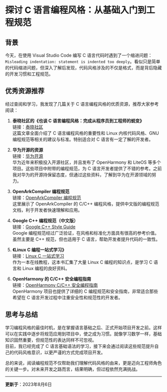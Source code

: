 # 探讨 C 语言编程风格：从基础入门到工程规范


## **背景**

今天，在使用 Visual Studio Code 编写 C 语言代码时遇到了一个缩进问题：`Misleading indentation: statement is indented too deeply`。看似只是简单的代码缩进问题，但深入了解后发现，代码风格涉及的不仅是格式，而是背后隐藏的开发习惯和工程规范。

## **优秀资源推荐**

经过查阅和学习，我发现了几篇关于 C 语言编程风格的优质资源，推荐大家参考阅读：

1. **泰晓社区的《也谈 C 语言编程风格：完成从程序员到工程师的蜕变》**  
   链接：[泰晓社区](https://tinylab.org/talk-about-c-language-programming-style/)  
   这篇文章全面介绍了 C 语言编程风格的重要性和 Linux 内核代码风格、GNU 编程规范等相关的建议与标准。特别适合对 C 语言有一定了解的开发者。

2. **华为开源的资源**  
   链接：[华为开源](https://www.huawei.com/cn/open-source)  
   华为近年来积极投入开源社区，并且发布了 OpenHarmony 和 LiteOS 等多个项目。这些项目中附带的编程规范，为 C 语言开发者提供了不错的参考。之前我对华为的开源持保留态度，但通过这些资料，了解到华为在开源领域的努力。

3. **OpenArkCompiler 编程规范**  
   链接：[OpenArkCompiler 编程规范](https://gitee.com/openarkcompiler/OpenArkCompiler/blob/master/doc/cn/ProgrammingSpecifications.md)  
   这里展示了 OpenArkCompiler 的 C/C++ 编程风格，提供中文版的编程规范文档，利于开发者快速理解和应用。

4. **Google C++ 编程规范（中文版）**  
   链接：[Google C++ Style Guide](http://staff.ustc.edu.cn/~tongwh/CG_2019/materials/Google%20C++%20Style%20Guide.pdf)  
   Google 编程规范经过广泛验证，在风格和标准化方面具有很高的参考价值。虽然主要是 C++ 规范，但也适用于 C 语言，帮助开发者提升代码的一致性。

5. **《Linux C 编程一站式学习》**  
   链接：[Linux C 一站式学习](https://linux-c-learning-all-in-one.readthedocs.io/zh_CN/latest/index.html)  
   作为一本在线教程，这本书汇集了大量 Linux C 编程的知识点，是学习 C 语言和 Linux 编程的良好资料。

6. **OpenHarmony 的 C/C++ 安全编程指南**  
   链接：[OpenHarmony C/C++ 安全编程指南](https://gitee.com/openharmony/docs/blob/master/zh-cn/contribute/OpenHarmony-c-coding-style-guide.md)  
   OpenHarmony 项目也提供了详细的 C 编程规范和安全指南，非常适合那些希望在 C 语言开发过程中注重安全性和规范性的开发者。

## **思考与总结**

学习编程风格的最佳时机，是在掌握语言基础之后、正式开始项目开发之前。这样可以在实践中逐步将规范应用到项目中，使之成为习惯。就像学习数学一样，基础知识固然重要，但规范性的表达同样不可忽视。  
目前，我已经完成了 C 语言基础语法的学习，接下来会通过阅读这些规范提升自己的代码风格意识，以更严谨的方式完成项目开发。

总的来说，阅读编程规范不仅帮助我们理解代码风格的由来，更是迈向工程师角色的关键一步。对未来开发之路而言，结果明确，但过程依然充满挑战。

--- 
**更新于**：2023年8月6日